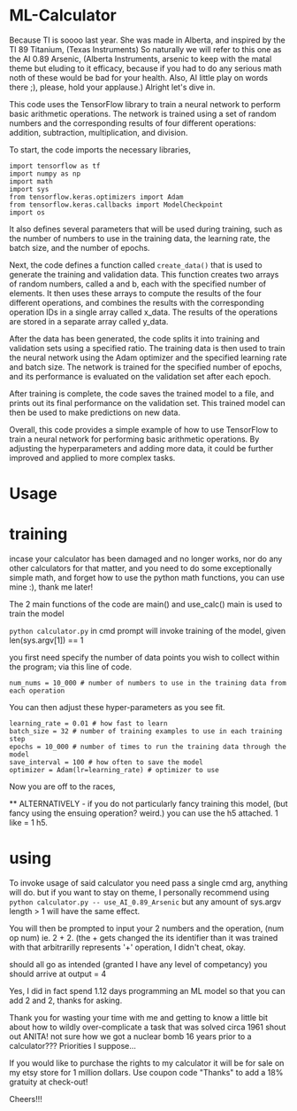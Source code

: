 # ML-Calculator 
Because TI is soooo last year.
She was made in Alberta, and inspired by the TI 89 Titanium, (Texas Instruments)
So naturally we will refer to this one as the AI 0.89 Arsenic, (Alberta Instruments, arsenic  to keep with the matal theme
but eluding to it efficacy, because if you had to do any serious math noth of these would be bad for your health. Also, AI little play on words there ;), please,
hold your applause.) Alright let's dive in. 

This code uses the TensorFlow library to train a neural network to perform basic arithmetic operations. 
The network is trained using a set of random numbers and the corresponding results of four different operations: addition,
subtraction, multiplication, and division.

To start, the code imports the necessary libraries, 
```
import tensorflow as tf
import numpy as np
import math
import sys
from tensorflow.keras.optimizers import Adam
from tensorflow.keras.callbacks import ModelCheckpoint
import os
```

It also defines several parameters that will be used during training, such as the number of numbers to use in the training data, 
the learning rate, the batch size, and the number of epochs.

Next, the code defines a function called ```create_data()``` that is used to generate the training and validation data. 
This function creates two arrays of random numbers, called a and b, each with the specified number of elements.
It then uses these arrays to compute the results of the four different operations, 
and combines the results with the corresponding operation IDs in a single array called x_data. 
The results of the operations are stored in a separate array called y_data.

After the data has been generated, 
the code splits it into training and validation sets using a specified ratio. 
The training data is then used to train the neural network using the Adam optimizer and the specified learning rate and batch size. 
The network is trained for the specified number of epochs, and its performance is evaluated on the validation set after each epoch.

After training is complete, the code saves the trained model to a file, and prints out its final performance on the validation set. 
This trained model can then be used to make predictions on new data.

Overall, this code provides a simple example of how to use TensorFlow to train a neural network for performing basic arithmetic operations. 
By adjusting the hyperparameters and adding more data, it could be further improved and applied to more complex tasks. 


# Usage

# training

incase your calculator has been damaged and no longer works, nor do any other calculators for that matter, and you need to do
some exceptionally simple math, and forget how to use the python math functions, you can use mine :), thank me later!


The 2 main functions of the code are main() and use_calc()
main is used to train the model

```python calculator.py```
in cmd prompt will invoke training of the model, given len(sys.argv[1]) == 1

you first need specify the number of data points you wish to collect within the program; via this line of code.
```
num_nums = 10_000 # number of numbers to use in the training data from each operation
```

You can then adjust these hyper-parameters as you see fit.

```
learning_rate = 0.01 # how fast to learn
batch_size = 32 # number of training examples to use in each training step
epochs = 10_000 # number of times to run the training data through the model
save_interval = 100 # how often to save the model
optimizer = Adam(lr=learning_rate) # optimizer to use
```

Now you are off to the races, 

** ALTERNATIVELY - if you do not particularly fancy training this model, (but fancy using the ensuing operation? weird.) 
you can use the h5 attached. 1 like = 1 h5.

# using

To invoke usage of said calculator
you need pass a single cmd arg, anything will do.
but if you want to stay on theme, I personally recommend using
```python calculator.py -- use_AI_0.89_Arsenic```
but any amount of sys.argv length > 1 will have the same effect.

You will then be prompted to input your 2 numbers and the operation, (num op num) ie. 2 + 2. (the + gets changed the its identifier than it was trained with that 
arbitrarilly represents '+' operation, I didn't cheat, okay.

should all go as intended (granted I have any level of competancy) you should arrive at output = 4

Yes, I did in fact spend 1.12 days programming an ML model so that you can add 2 and 2, thanks for asking.

Thank you for wasting your time with me and getting to know a little bit about how to wildly over-complicate a task that was solved circa 1961 shout out ANITA!
not sure how we got a nuclear bomb 16 years prior to a calculator??? Priorities I suppose...


If you would like to purchase the rights to my calculator it will be for sale on my etsy store for 1 million dollars. Use coupon code "Thanks" to add a 18% gratuity 
at check-out!

Cheers!!!










